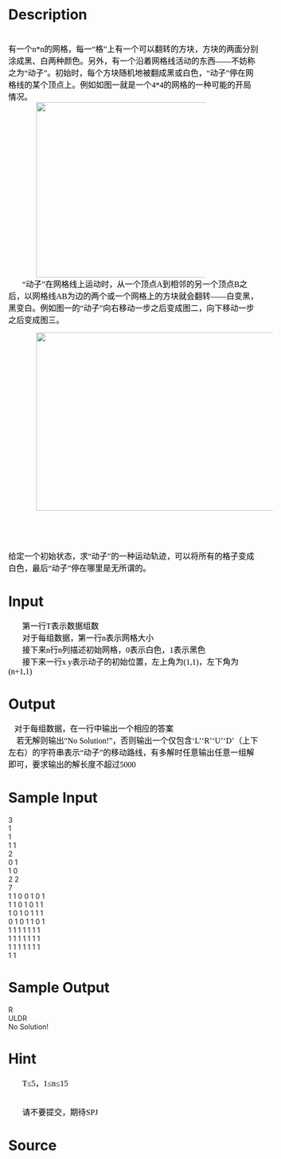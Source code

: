 
# Description

<div class="content"><p class="MsoNormal" align="left" style="margin: 0cm 0cm 0pt; text-indent: 21pt; text-align: left; mso-layout-grid-align: none"><o:wrapblock><v:group id="_x0000_s1026" o:allowincell="f" coordsize="4500,4836" style="margin-top: 67.85pt; z-index: 1; left: 0px; margin-left: 87.85pt; width: 3in; position: absolute; height: 231.1pt; text-align: left"><v:shapetype id="_x0000_t202" coordsize="21600,21600" path="m,l,21600r21600,l21600,xe" o:spt="202"><v:stroke joinstyle="miter"></v:stroke><v:path o:connecttype="rect" gradientshapeok="t"></v:path></v:shapetype><v:shape id="_x0000_s1052" stroked="f" type="#_x0000_t202" style="left: 1980px; width: 900px; position: absolute; top: 4368px; height: 468px; mso-wrap-style: square"><v:textbox>
<table cellspacing="0" cellpadding="0" width="100%">
    <tbody>
        <tr>
            <td style="border-right: #ece9d8; border-top: #ece9d8; border-left: #ece9d8; border-bottom: #ece9d8; background-color: transparent">
            <div>
            <p class="MsoNormal" style="margin: 0cm 0cm 0pt"><span style="font-size: medium"><b style="mso-bidi-font-weight: normal"><span style="color: fuchsia; font-family: 宋体; mso-ascii-font-family: &#39;Times New Roman&#39;; mso-hansi-font-family: &#39;Times New Roman&#39;">图一</span></b></span><b style="mso-bidi-font-weight: normal"><span lang="EN-US" style="font-size: 12pt; color: fuchsia"><o:p></o:p></span></b></p>
            </div>
            </td>
        </tr>
    </tbody>
</table>
</v:textbox></v:shape><w:wrap type="topAndBottom"></w:wrap></v:group></o:wrapblock><span style="font-size: medium"><br clear="all" style="mso-ignore: vglayout"/>
<span style="color: black; font-family: 宋体; mso-font-kerning: 0pt; mso-bidi-font-family: SimSun-Identity-H; mso-bidi-font-size: 10.5pt">有一个<span lang="EN-US">n*n</span>的网格，每一“格”上有一个可以翻转的方块，方块的两面分别涂成黑、白两种颜色。另外，有一个沿着网格线活动的东西——不妨称之为“动子”。初始时，每个方块随机地被翻成黑或白色，“动子”停在网格线的某个顶点上。例如如图一就是一个<span lang="EN-US">4*4</span>的网格的一种可能的开局情况。</span></span></p>
<p class="MsoNormal" align="left" style="margin: 0cm 0cm 0pt; text-indent: 21pt; text-align: left; mso-layout-grid-align: none"><span style="font-size: medium"><span style="color: black; font-family: 宋体; mso-font-kerning: 0pt; mso-bidi-font-family: SimSun-Identity-H; mso-bidi-font-size: 10.5pt"><img height="352" alt="" width="368" src="source/bzoj/3633/img/aHR0cHM6Ly9seWRzeS5jb20vSnVkZ2VPbmxpbmUvdXBsb2FkLzIwMTQwNi8xKDEpLmpwZw==.jpg"/></span></span></p>
<p class="MsoNormal" align="left" style="margin: 0cm 0cm 0pt; text-indent: 21pt; text-align: left; mso-layout-grid-align: none"><span style="font-size: medium"><span style="color: black; font-family: 宋体; mso-font-kerning: 0pt; mso-bidi-font-family: SimSun-Identity-H; mso-bidi-font-size: 10.5pt"><span style="color: black; font-family: 宋体; mso-font-kerning: 0pt; mso-bidi-font-family: SimSun-Identity-H; mso-bidi-font-size: 10.5pt">“动子”在网格线上运动时，从一个顶点<span lang="EN-US">A</span>到相邻的另一个顶点<span lang="EN-US">B</span>之后，以网格线<span lang="EN-US">AB</span>为边的两个或一个网格上的方块就会翻转——白变黑，黑变白。例如图一的“动子”向右移动一步之后变成图二，向下移动一步之后变成图三。</span></span></span></p>
<p class="MsoNormal" align="left" style="margin: 0cm 0cm 0pt; text-indent: 21pt; text-align: left; mso-layout-grid-align: none"></p>
<p></p>
<p></p>
<p class="MsoNormal" align="left" style="margin: 0cm 0cm 0pt; text-indent: 21pt; text-align: left; mso-layout-grid-align: none"><span style="color: black; font-family: 宋体; mso-font-kerning: 0pt; mso-bidi-font-family: SimSun-Identity-H; mso-bidi-font-size: 10.5pt"><font size="3"><span lang="EN-US"><o:p><span style="font-size: medium"><img height="358" alt="" width="693" src="source/bzoj/3633/img/aHR0cHM6Ly9seWRzeS5jb20vSnVkZ2VPbmxpbmUvdXBsb2FkLzIwMTQwNi8yKDEpLmpwZw==.jpg"/></span></o:p></span></font></span></p>
<p></p>
<p class="MsoNormal" align="left" style="margin: 0cm 0cm 0pt; text-indent: 21pt; text-align: left; mso-layout-grid-align: none"><v:group id="_x0000_s1052" o:allowincell="f" coordsize="4500,4836" style="margin-top: 298.5pt; z-index: 2; left: 0px; margin-left: 208.4pt; width: 213.05pt; position: absolute; height: 228.15pt; text-align: left"><v:rect id="_x0000_s1053" strokeweight="1.25pt" strokecolor="blue" fillcolor="#9cf" style="left: 180px; width: 4320px; position: absolute; height: 4320px; mso-wrap-style: square"></v:rect><v:line id="_x0000_s1054" strokeweight="1pt" strokecolor="#36f" to="2340,4368" from="2340,0" style="position: absolute; mso-wrap-style: square"></v:line><v:line id="_x0000_s1055" strokeweight="1pt" strokecolor="#36f" to="1260,4368" from="1260,0" style="position: absolute; mso-wrap-style: square"></v:line><v:line id="_x0000_s1056" strokeweight="1pt" strokecolor="#36f" to="3420,4368" from="3420,0" style="position: absolute; mso-wrap-style: square"></v:line><v:line id="_x0000_s1057" strokeweight="1pt" strokecolor="#36f" to="4500,2184" from="180,2184" style="position: absolute; mso-wrap-style: square"></v:line><v:line id="_x0000_s1058" strokeweight="1pt" strokecolor="#36f" to="4500,1092" from="180,1092" style="position: absolute; mso-wrap-style: square"></v:line><v:line id="_x0000_s1059" strokeweight="1pt" strokecolor="#36f" to="4500,3276" from="180,3276" style="position: absolute; mso-wrap-style: square"></v:line><v:oval id="_x0000_s1060" strokecolor="lime" fillcolor="#f90" style="width: 360px; position: absolute; top: 3072px; height: 360px; mso-wrap-style: square"></v:oval><v:rect id="_x0000_s1061" style="left: 360px; width: 720px; position: absolute; top: 156px; height: 720px; mso-wrap-style: square"></v:rect><v:rect id="_x0000_s1062" style="left: 1440px; width: 720px; position: absolute; top: 156px; height: 720px; mso-wrap-style: square"></v:rect><v:rect id="_x0000_s1063" style="left: 2520px; width: 720px; position: absolute; top: 156px; height: 720px; mso-wrap-style: square"></v:rect><v:rect id="_x0000_s1064" fillcolor="black" style="left: 3600px; width: 720px; position: absolute; top: 156px; height: 720px; mso-wrap-style: square"></v:rect><v:rect id="_x0000_s1065" style="left: 3600px; width: 720px; position: absolute; top: 1248px; height: 720px; mso-wrap-style: square"></v:rect><v:rect id="_x0000_s1066" fillcolor="black" style="left: 2520px; width: 720px; position: absolute; top: 1248px; height: 720px; mso-wrap-style: square"></v:rect><v:rect id="_x0000_s1067" style="left: 1440px; width: 720px; position: absolute; top: 1248px; height: 720px; mso-wrap-style: square"></v:rect><v:rect id="_x0000_s1068" fillcolor="black" style="left: 360px; width: 720px; position: absolute; top: 2400px; height: 720px; mso-wrap-style: square"></v:rect><v:rect id="_x0000_s1069" fillcolor="black" style="left: 360px; width: 720px; position: absolute; top: 1248px; height: 720px; mso-wrap-style: square"></v:rect><v:rect id="_x0000_s1070" fillcolor="black" style="left: 1440px; width: 720px; position: absolute; top: 2340px; height: 720px; mso-wrap-style: square"></v:rect><v:rect id="_x0000_s1071" style="left: 2520px; width: 720px; position: absolute; top: 2340px; height: 720px; mso-wrap-style: square"></v:rect><v:rect id="_x0000_s1072" style="left: 3600px; width: 720px; position: absolute; top: 2340px; height: 720px; mso-wrap-style: square"></v:rect><v:rect id="_x0000_s1073" style="left: 3600px; width: 720px; position: absolute; top: 3432px; height: 720px; mso-wrap-style: square"></v:rect><v:rect id="_x0000_s1074" fillcolor="black" style="left: 2520px; width: 720px; position: absolute; top: 3432px; height: 720px; mso-wrap-style: square"></v:rect><v:rect id="_x0000_s1075" style="left: 1440px; width: 720px; position: absolute; top: 3432px; height: 720px; mso-wrap-style: square"></v:rect><v:rect id="_x0000_s1076" style="left: 360px; width: 720px; position: absolute; top: 3432px; height: 720px; mso-wrap-style: square"></v:rect><v:shapetype id="_x0000_t202" coordsize="21600,21600" path="m,l,21600r21600,l21600,xe" o:spt="202"><v:stroke joinstyle="miter"></v:stroke><v:path o:connecttype="rect" gradientshapeok="t"></v:path></v:shapetype><v:shape id="_x0000_s1077" stroked="f" type="#_x0000_t202" style="left: 1980px; width: 900px; position: absolute; top: 4368px; height: 468px; mso-wrap-style: square"><v:textbox>
<table cellspacing="0" cellpadding="0" width="100%">
    <tbody>
        <tr>
            <td style="border-right: #ece9d8; border-top: #ece9d8; border-left: #ece9d8; border-bottom: #ece9d8; background-color: transparent">
            <div>
            <p class="MsoNormal" style="margin: 0cm 0cm 0pt"><span style="font-size: medium"><b style="mso-bidi-font-weight: normal"><span style="color: fuchsia; font-family: 宋体; mso-ascii-font-family: &#39;Times New Roman&#39;; mso-hansi-font-family: &#39;Times New Roman&#39;">图三</span></b></span><b style="mso-bidi-font-weight: normal"><span lang="EN-US" style="font-size: 12pt; color: fuchsia"><o:p></o:p></span></b></p>
            </div>
            </td>
        </tr>
    </tbody>
</table>
</v:textbox></v:shape></v:group><o:wrapblock><v:group id="_x0000_s1026" o:allowincell="f" coordsize="4320,4836" style="margin-top: 299.2pt; z-index: 1; left: 0px; margin-left: -11.1pt; width: 207.8pt; position: absolute; height: 228.15pt; text-align: left"><v:rect id="_x0000_s1027" strokeweight="1.25pt" strokecolor="blue" fillcolor="#9cf" style="width: 4320px; position: absolute; height: 4320px; mso-wrap-style: square"></v:rect><v:line id="_x0000_s1028" strokeweight="1pt" strokecolor="#36f" to="2160,4368" from="2160,0" style="position: absolute; mso-wrap-style: square"></v:line><v:line id="_x0000_s1029" strokeweight="1pt" strokecolor="#36f" to="1080,4368" from="1080,0" style="position: absolute; mso-wrap-style: square"></v:line><v:line id="_x0000_s1030" strokeweight="1pt" strokecolor="#36f" to="3240,4368" from="3240,0" style="position: absolute; mso-wrap-style: square"></v:line><v:line id="_x0000_s1031" strokeweight="1pt" strokecolor="#36f" to="4320,2184" from="0,2184" style="position: absolute; mso-wrap-style: square"></v:line><v:line id="_x0000_s1032" strokeweight="1pt" strokecolor="#36f" to="4320,1092" from="0,1092" style="position: absolute; mso-wrap-style: square"></v:line><v:line id="_x0000_s1033" strokeweight="1pt" strokecolor="#36f" to="4320,3276" from="0,3276" style="position: absolute; mso-wrap-style: square"></v:line><v:oval id="_x0000_s1034" strokecolor="lime" fillcolor="#f90" style="left: 900px; width: 360px; position: absolute; top: 2028px; height: 360px; mso-wrap-style: square"></v:oval><v:rect id="_x0000_s1035" style="left: 180px; width: 720px; position: absolute; top: 156px; height: 720px; mso-wrap-style: square"></v:rect><v:rect id="_x0000_s1036" style="left: 1260px; width: 720px; position: absolute; top: 156px; height: 720px; mso-wrap-style: square"></v:rect><v:rect id="_x0000_s1037" style="left: 2340px; width: 720px; position: absolute; top: 156px; height: 720px; mso-wrap-style: square"></v:rect><v:rect id="_x0000_s1038" fillcolor="black" style="left: 3420px; width: 720px; position: absolute; top: 156px; height: 720px; mso-wrap-style: square"></v:rect><v:rect id="_x0000_s1039" style="left: 3420px; width: 720px; position: absolute; top: 1248px; height: 720px; mso-wrap-style: square"></v:rect><v:rect id="_x0000_s1040" fillcolor="black" style="left: 2340px; width: 720px; position: absolute; top: 1248px; height: 720px; mso-wrap-style: square"></v:rect><v:rect id="_x0000_s1041" style="left: 1260px; width: 720px; position: absolute; top: 1248px; height: 720px; mso-wrap-style: square"></v:rect><v:rect id="_x0000_s1042" fillcolor="black" style="left: 180px; width: 720px; position: absolute; top: 2400px; height: 720px; mso-wrap-style: square"></v:rect><v:rect id="_x0000_s1043" style="left: 180px; width: 720px; position: absolute; top: 1248px; height: 720px; mso-wrap-style: square"></v:rect><v:rect id="_x0000_s1044" fillcolor="black" style="left: 1260px; width: 720px; position: absolute; top: 2340px; height: 720px; mso-wrap-style: square"></v:rect><v:rect id="_x0000_s1045" style="left: 2340px; width: 720px; position: absolute; top: 2340px; height: 720px; mso-wrap-style: square"></v:rect><v:rect id="_x0000_s1046" style="left: 3420px; width: 720px; position: absolute; top: 2340px; height: 720px; mso-wrap-style: square"></v:rect><v:rect id="_x0000_s1047" style="left: 3420px; width: 720px; position: absolute; top: 3432px; height: 720px; mso-wrap-style: square"></v:rect><v:rect id="_x0000_s1048" fillcolor="black" style="left: 2340px; width: 720px; position: absolute; top: 3432px; height: 720px; mso-wrap-style: square"></v:rect><v:rect id="_x0000_s1049" style="left: 1260px; width: 720px; position: absolute; top: 3432px; height: 720px; mso-wrap-style: square"></v:rect><v:rect id="_x0000_s1050" style="left: 180px; width: 720px; position: absolute; top: 3432px; height: 720px; mso-wrap-style: square"></v:rect><v:shape id="_x0000_s1051" stroked="f" type="#_x0000_t202" style="left: 1800px; width: 900px; position: absolute; top: 4368px; height: 468px; mso-wrap-style: square"><v:textbox>
<table cellspacing="0" cellpadding="0" width="100%">
    <tbody>
        <tr>
            <td style="border-right: #ece9d8; border-top: #ece9d8; border-left: #ece9d8; border-bottom: #ece9d8; background-color: transparent">
            <div>
            <p class="MsoNormal" style="margin: 0cm 0cm 0pt"><span style="font-size: medium"><b style="mso-bidi-font-weight: normal"><span style="color: fuchsia; font-family: 宋体; mso-ascii-font-family: &#39;Times New Roman&#39;; mso-hansi-font-family: &#39;Times New Roman&#39;">图二</span></b></span><b style="mso-bidi-font-weight: normal"><span lang="EN-US" style="font-size: 12pt; color: fuchsia"><o:p></o:p></span></b></p>
            </div>
            </td>
        </tr>
    </tbody>
</table>
</v:textbox></v:shape><w:wrap type="topAndBottom"></w:wrap></v:group></o:wrapblock><span style="font-size: medium"><br clear="all" style="mso-ignore: vglayout"/>
</span>
</p><p class="MsoNormal" align="left" style="margin: 0cm 0cm 0pt; text-indent: 21pt; text-align: left; mso-layout-grid-align: none"><span style="color: black; font-family: 宋体; mso-font-kerning: 0pt; mso-bidi-font-family: SimSun-Identity-H; mso-bidi-font-size: 10.5pt"><span lang="EN-US"><o:p></o:p></span></span></p>
<p>
</p><p></p>
<p></p>
<span style="color: black; font-family: 宋体; mso-font-kerning: 0pt; mso-bidi-font-family: SimSun-Identity-H; mso-bidi-font-size: 10.5pt"><br/>
</span><p></p>
<p><span style="font-size: medium"><span style="color: black; font-family: 宋体; mso-font-kerning: 0pt; mso-bidi-font-family: SimSun-Identity-H; mso-bidi-font-size: 10.5pt">给定一个初始状态，求“动子”的一种运动轨迹，可以将所有的格子变成白色，最后“动子”停在哪里是无所谓的。</span></span></p></div>

# Input

<div class="content"><p class="MsoNormal" align="left" style="margin: 0cm 0cm 0pt; text-indent: 21pt; text-align: left; mso-layout-grid-align: none"><span style="font-size: medium"><span style="color: black; font-family: 宋体; mso-font-kerning: 0pt; mso-bidi-font-family: SimSun-Identity-H; mso-bidi-font-size: 10.5pt">第一行<span lang="EN-US">T</span>表示数据组数</span></span><span style="color: black; font-family: 宋体; mso-font-kerning: 0pt; mso-bidi-font-family: SimSun-Identity-H; mso-bidi-font-size: 10.5pt"><font size="3"><span lang="EN-US"><o:p></o:p></span></font></span></p>
<p class="MsoNormal" align="left" style="margin: 0cm 0cm 0pt; text-indent: 21pt; text-align: left; mso-layout-grid-align: none"><span style="font-size: medium"><span style="color: black; font-family: 宋体; mso-font-kerning: 0pt; mso-bidi-font-family: SimSun-Identity-H; mso-bidi-font-size: 10.5pt">对于每组数据，第一行<span lang="EN-US">n</span>表示网格大小</span></span><span style="color: black; font-family: 宋体; mso-font-kerning: 0pt; mso-bidi-font-family: SimSun-Identity-H; mso-bidi-font-size: 10.5pt"><font size="3"><span lang="EN-US"><o:p></o:p></span></font></span></p>
<p class="MsoNormal" align="left" style="margin: 0cm 0cm 0pt; text-indent: 21pt; text-align: left; mso-layout-grid-align: none"><span style="font-size: medium"><span style="color: black; font-family: 宋体; mso-font-kerning: 0pt; mso-bidi-font-family: SimSun-Identity-H; mso-bidi-font-size: 10.5pt">接下来<span lang="EN-US">n</span>行<span lang="EN-US">n</span>列描述初始网格，<span lang="EN-US">0</span>表示白色，<span lang="EN-US">1</span>表示黑色</span></span><span style="color: black; font-family: 宋体; mso-font-kerning: 0pt; mso-bidi-font-family: SimSun-Identity-H; mso-bidi-font-size: 10.5pt"><font size="3"><span lang="EN-US"><o:p></o:p></span></font></span></p>
<p class="MsoNormal" align="left" style="margin: 0cm 0cm 0pt; text-indent: 21pt; text-align: left; mso-layout-grid-align: none"><span style="font-size: medium"><span style="color: black; font-family: 宋体; mso-font-kerning: 0pt; mso-bidi-font-family: SimSun-Identity-H; mso-bidi-font-size: 10.5pt">接下来一行<span lang="EN-US">x y</span>表示动子的初始位置，左上角为<span lang="EN-US">(1,1)</span>，左下角为<span lang="EN-US">(n+1,1)</span></span></span><span style="color: black; font-family: 宋体; mso-font-kerning: 0pt; mso-bidi-font-family: SimSun-Identity-H; mso-bidi-font-size: 10.5pt"><font size="3"><span lang="EN-US"><o:p></o:p></span></font></span></p>
<p></p></div>

# Output

<div class="content"><p class="MsoNormal" align="left" style="margin: 0cm 0cm 0pt; text-align: left; mso-layout-grid-align: none"><span style="font-size: medium"><b style="mso-bidi-font-weight: normal"><span lang="EN-US" style="color: black; font-family: 幼圆; mso-font-kerning: 0pt; mso-hansi-font-family: 宋体; mso-bidi-font-family: SimSun-Identity-H"><span style="mso-tab-count: 1">   </span></span></b><span style="color: black; font-family: 宋体; mso-font-kerning: 0pt; mso-bidi-font-family: SimSun-Identity-H; mso-bidi-font-size: 10.5pt">对于每组数据，在一行中输出一个相应的答案</span></span><span style="color: black; font-family: 宋体; mso-font-kerning: 0pt; mso-bidi-font-family: SimSun-Identity-H; mso-bidi-font-size: 10.5pt"><font size="3"><span lang="EN-US"><o:p></o:p></span></font></span></p>
<p class="MsoNormal" align="left" style="margin: 0cm 0cm 0pt; text-align: left; mso-layout-grid-align: none"><span style="font-size: medium"><span lang="EN-US" style="color: black; font-family: 宋体; mso-font-kerning: 0pt; mso-bidi-font-family: SimSun-Identity-H; mso-bidi-font-size: 10.5pt"><span style="mso-tab-count: 1">    </span></span><span style="color: black; font-family: 宋体; mso-font-kerning: 0pt; mso-bidi-font-family: SimSun-Identity-H; mso-bidi-font-size: 10.5pt">若无解则输出“<span lang="EN-US">No Solution!”</span>，否则输出一个仅包含‘<span lang="EN-US">L’</span>‘<span lang="EN-US">R’</span>‘<span lang="EN-US">U</span>’‘<span lang="EN-US">D’</span>（上下左右）的字符串表示“动子”的移动路线，有多解时任意输出任意一组解即可，要求输出的解长度不超过<span lang="EN-US">5000</span></span></span><font size="3"><span style="color: black; font-family: 宋体; mso-font-kerning: 0pt; mso-bidi-font-family: SimSun-Identity-H; mso-bidi-font-size: 10.5pt"><span lang="EN-US"><o:p></o:p></span></span></font></p>
<p class="MsoNormal" style="margin: 0cm 0cm 0pt; text-indent: 21pt"><span lang="EN-US" style="font-size: 10pt; font-family: 宋体"><o:p></o:p></span></p></div>

# Sample Input

<div class="content"><span class="sampledata">3<br/>
1<br/>
1<br/>
1 1<br/>
2<br/>
0 1<br/>
1 0<br/>
2 2<br/>
7<br/>
1 1 0 0 1 0 1 <br/>
1 1 0 1 0 1 1 <br/>
1 0 1 0 1 1 1 <br/>
0 1 0 1 1 0 1 <br/>
1 1 1 1 1 1 1 <br/>
1 1 1 1 1 1 1 <br/>
1 1 1 1 1 1 1 <br/>
1 1<br/>
</span></div>

# Sample Output

<div class="content"><span class="sampledata">R<br/>
ULDR<br/>
No Solution!<br/>
</span></div>

# Hint

<div class="content"><p></p><p class="MsoNormal" style="margin: 0cm 0cm 0pt; text-indent: 21pt"><font size="3"><span lang="EN-US" style="color: black; font-family: 宋体; mso-font-kerning: 0pt">T≤5，1≤n≤15</span></font></p><br/>
<p class="MsoNormal" style="margin: 0cm 0cm 0pt; text-indent: 21pt"></p><br/>
<p class="MsoNormal" style="margin: 0cm 0cm 0pt; text-indent: 21pt"><font size="3"><span lang="EN-US" style="color: black; font-family: 宋体; mso-font-kerning: 0pt">请不要提交，期待SPJ</span></font></p><p></p></div>

# Source

<div class="content"><p><a href="problemset.php?search="></a></p></div>

